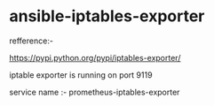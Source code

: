 # ansible-iptables-exporter

refference:-

https://pypi.python.org/pypi/iptables-exporter/ 

iptable exporter is running on port 9119


service name :- prometheus-iptables-exporter



